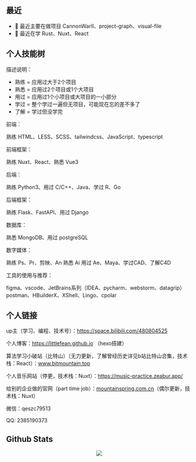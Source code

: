 ## 最近


- 🔭 最近主要在做项目 CannonWarII、project-graph、visual-file
- 🌱 最近在学 Rust、Nuxt、React
  


## 个人技能树
描述说明：

- 熟练 = 应用过大于2个项目
- 熟悉 = 应用过2个项目或1个大项目
- 用过 = 应用过1个小项目或大项目的一小部分
- 学过 = 整个学过一遍但无项目，可能现在忘的差不多了
- 了解 = 学过但没学完

前端：

熟练 HTML、LESS、SCSS、tailwindcss、JavaScript、typescript

前端框架：

熟练 Nuxt、React、熟悉 Vue3

后端：

熟练 Python3、用过 C/C++、Java、学过 R、Go

后端框架：

熟练 Flask、FastAPI、用过 Django

数据库：

熟悉 MongoDB、用过 postgreSQL

数字媒体：

熟练 Ps、Pr、剪映、An 熟悉 Ai 用过 Ae、Maya、学过CAD、了解C4D

工具的使用与推荐：

figma、vscode、JetBrains系列（IDEA、pycharm、webstorm、datagrip）postman、HBuilderX、XShell、Lingo、cpolar


## 个人链接
up主（学习、编程、技术号）：https://space.bilibili.com/480804525

个人博客：https://littlefean.github.io （hexo搭建）

算法学习小破站（比特山）（无力更新，了解曾经历史详见b站比特山合集，技术栈：React）：www.bitmountain.top

个人音乐网站（停更，技术栈：Nuxt）：https://music-practice.zeabur.app/

给别的企业做的官网（part time job）：[mountainspring.com.cn](https://mountainspring.com.cn/)（偶尔更新，技术栈：Nuxt）

微信：qeszc79513

QQ: 2385190373


## Github Stats  
<div align="center"><img src="https://github-readme-stats.vercel.app/api/top-langs/?username=Littlefean&hide_border=true&layout=compact" align="center" /></div>    
